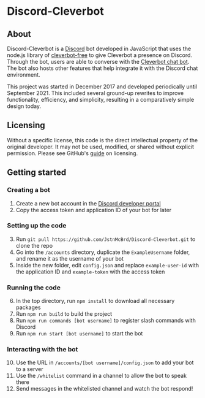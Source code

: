 # Discord-Cleverbot

## About

Discord-Cleverbot is a [Discord](https://discord.com/) bot developed in JavaScript that uses the node.js library of [cleverbot-free](https://www.npmjs.com/package/cleverbot-free) to give Cleverbot a presence on Discord. Through the bot, users are able to converse with the [Cleverbot chat bot](https://www.cleverbot.com/). The bot also hosts other features that help integrate it with the Discord chat environment.

This project was started in December 2017 and developed periodically until September 2021. This included several ground-up rewrites to improve functionality, efficiency, and simplicity, resulting in a comparatively simple design today.

## Licensing

Without a specific license, this code is the direct intellectual property of the original developer. It may not be used, modified, or shared without explicit permission.
Please see GitHub's [guide](https://docs.github.com/en/repositories/managing-your-repositorys-settings-and-features/customizing-your-repository/licensing-a-repository) on licensing.

## Getting started

### Creating a bot

1. Create a new bot account in the [Discord developer portal](https://discord.com/developers/applications/)
2. Copy the access token and application ID of your bot for later

### Setting up the code

3. Run `git pull https://github.com/JstnMcBrd/Discord-Cleverbot.git` to clone the repo
4. Go into the `/accounts` directory, duplicate the `ExampleUsername` folder, and rename it as the username of your bot
5. Inside the new folder, edit `config.json` and replace `example-user-id` with the application ID and `example-token` with the access token

### Running the code

6. In the top directory, run `npm install` to download all necessary packages
7. Run `npm run build` to build the project
8. Run `npm run commands [bot username]` to register slash commands with Discord
9. Run `npm run start [bot username]` to start the bot

### Interacting with the bot

10. Use the URL in `/accounts/[bot username]/config.json` to add your bot to a server
11. Use the `/whitelist` command in a channel to allow the bot to speak there
12. Send messages in the whitelisted channel and watch the bot respond!